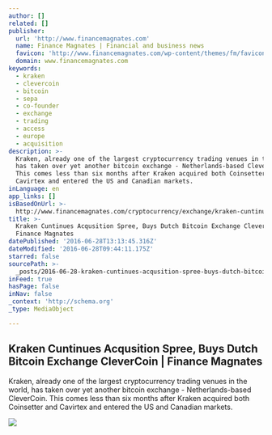 ```yaml
---
author: []
related: []
publisher:
  url: 'http://www.financemagnates.com'
  name: Finance Magnates | Financial and business news
  favicon: 'http://www.financemagnates.com/wp-content/themes/fm/favicon.ico'
  domain: www.financemagnates.com
keywords:
  - kraken
  - clevercoin
  - bitcoin
  - sepa
  - co-founder
  - exchange
  - trading
  - access
  - europe
  - acquisition
description: >-
  Kraken, already one of the largest cryptocurrency trading venues in the world,
  has taken over yet another bitcoin exchange - Netherlands-based CleverCoin.
  This comes less than six months after Kraken acquired both Coinsetter and
  Cavirtex and entered the US and Canadian markets.
inLanguage: en
app_links: []
isBasedOnUrl: >-
  http://www.financemagnates.com/cryptocurrency/exchange/kraken-cuntinues-acqusition-spree-buys-dutch-bitcoin-exchange-clevercoin/
title: >-
  Kraken Cuntinues Acqusition Spree, Buys Dutch Bitcoin Exchange CleverCoin |
  Finance Magnates
datePublished: '2016-06-28T13:13:45.316Z'
dateModified: '2016-06-28T09:44:11.175Z'
starred: false
sourcePath: >-
  _posts/2016-06-28-kraken-cuntinues-acqusition-spree-buys-dutch-bitcoin-exchan.md
inFeed: true
hasPage: false
inNav: false
_context: 'http://schema.org'
_type: MediaObject

---
```

<article style=""><h1>Kraken Cuntinues Acqusition Spree, Buys Dutch Bitcoin Exchange CleverCoin | Finance Magnates</h1><p>Kraken, already one of the largest cryptocurrency trading venues in the world, has taken over yet another bitcoin exchange - Netherlands-based CleverCoin. This comes less than six months after Kraken acquired both Coinsetter and Cavirtex and entered the US and Canadian markets.</p><img src="http://www.financemagnates.com/wp-content/uploads/2016/02/Jesse-Powell-bloomberg.jpg" /></article>